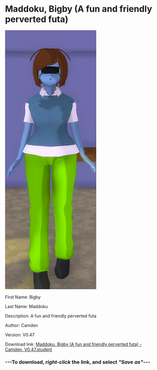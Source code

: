 # Maddoku, Bigby (A fun and friendly perverted futa)

<img src = "https://raw.githubusercontent.com/Arbiter1223/Daigaku-Gurashi-Custom-Students/master/Students/Files/Maddoku%2C%20Bigby%20(A%20fun%20and%20friendly%20perverted%20futa).png">

First Name: Bigby

Last Name: Maddoku

Description: A fun and friendly perverted futa

Author: Camden

Version: V0.47

Download link: <a href="https://raw.githubusercontent.com/Arbiter1223/Daigaku-Gurashi-Custom-Students/master/Students/Files/Maddoku%2C%20Bigby%20(A%20fun%20and%20friendly%20perverted%20futa)%20-%20Camden%2C%20V0.47.student">Maddoku, Bigby (A fun and friendly perverted futa) - Camden, V0.47.student</a>

### ---**To download, _right-click_ the link, and select _"Save as"_**---

